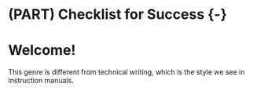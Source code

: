 # (PART) Checklist for Success {-}
# Welcome!
This genre is different from technical writing, which is the style we see in instruction manuals. 
